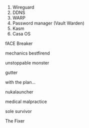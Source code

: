 1. Wireguard
2. DDNS
3. WARP
4. Password manager (Vault Warden)
5. Kasm
6. Casa OS

fACE Breaker

mechanics bestfirend

unstoppable monster

gutter

with the plan...

nukalauncher

medical malpractice

sole survivor

The Fixer

	
